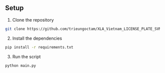 ## Setup

1. Clone the repository

```bash
git clone https://github.com/trieungoctam/XLA_Vietnam_LICENSE_PLATE_SVM.git
```

2. Install the dependencies

```bash
pip install -r requirements.txt
```

3. Run the script

```bash
python main.py
```